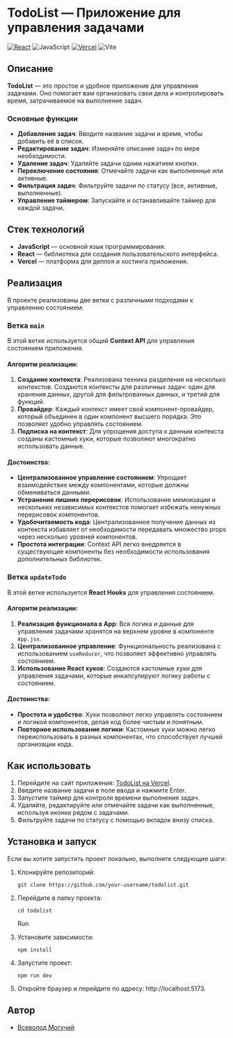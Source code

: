 # TodoList — Приложение для управления задачами

[![React](https://img.shields.io/badge/react-%2320232a.svg?style=for-the-badge&logo=react&logoColor=%2361DAFB)](https://reactjs.org/)
![JavaScript](https://img.shields.io/badge/javascript-%23323330.svg?style=for-the-badge&logo=javascript&logoColor=%23F7DF1E)
[![Vercel](https://img.shields.io/badge/vercel-%23000000.svg?style=for-the-badge&logo=vercel&logoColor=white)](https://vercel.com/)
![Vite](https://img.shields.io/badge/vite-%23646CFF.svg?style=for-the-badge&logo=vite&logoColor=white)

## Описание

**TodoList** — это простое и удобное приложение для управления задачами. Оно помогает вам организовать свои дела и контролировать время, затрачиваемое на выполнение задач.

### Основные функции

- **Добавление задач**: Вводите название задачи и время, чтобы добавить её в список.
- **Редактирование задач**: Изменяйте описание задач по мере необходимости.
- **Удаление задач**: Удаляйте задачи одним нажатием кнопки.
- **Переключение состояния**: Отмечайте задачи как выполненные или активные.
- **Фильтрация задач**: Фильтруйте задачи по статусу (все, активные, выполненные).
- **Управление таймером**: Запускайте и останавливайте таймер для каждой задачи.

## Стек технологий

- **JavaScript** — основной язык программирования.
- **React** — библиотека для создания пользовательского интерфейса.
- **Vercel** — платформа для деплоя и хостинга приложения.

## Реализация

В проекте реализованы две ветки с различными подходами к управлению состоянием:

### Ветка `main`

В этой ветке используется общий **Context API** для управления состоянием приложения.

#### Алгоритм реализации:
1. **Создание контекста**: Реализована техника разделения на несколько контекстов. Создаются контексты для различных задач: один для хранения данных, другой для фильтрованных данных, и третий для функций.
2. **Провайдер**: Каждый контекст имеет свой компонент-провайдер, который объединен в один компонент высшего порядка. Это позволяет удобно управлять состоянием.
3. **Подписка на контекст**: Для упрощения доступа к данным контекста созданы кастомные хуки, которые позволяют многократно использовать данные.

#### Достоинства:
- **Централизованное управление состоянием**: Упрощает взаимодействие между компонентами, которые должны обмениваться данными.
- **Устранение лишних перерисовок**: Использование мемоизации и нескольких независимых контекстов помогает избежать ненужных перерисовок компонентов.
- **Удобочитаемость кода**: Централизованное получение данных из контекста избавляет от необходимости передавать множество props через несколько уровней компонентов.
- **Простота интеграции**: Context API легко внедряется в существующие компоненты без необходимости использования дополнительных библиотек.

### Ветка `updateTodo`

В этой ветке используется **React Hooks** для управления состоянием.

#### Алгоритм реализации:
1. **Реализация функционала в App**: Вся логика и данные для управления задачами хранятся на верхнем уровне в компоненте `App.jsx`.
2. **Централизованное управление**: Функциональность реализована с использованием `useReducer`, что позволяет эффективно управлять состоянием.
3. **Использование React хуков**: Создаются кастомные хуки для управления задачами, которые инкапсулируют логику работы с состоянием.

#### Достоинства:
- **Простота и удобство**: Хуки позволяют легко управлять состоянием и логикой компонентов, делая код более чистым и понятным.
- **Повторное использование логики**: Кастомные хуки можно легко переиспользовать в разных компонентах, что способствует лучшей организации кода.

## Как использовать

1. Перейдите на сайт приложения: [TodoList на Vercel](https://todo-list-seva.vercel.app/).
2. Введите название задачи в поле ввода и нажмите Enter.
3. Запустите таймер для контроля времени выполнения задач.
4. Удаляйте, редактируйте или отмечайте задачи как выполненные, используя иконки рядом с задачами.
5. Фильтруйте задачи по статусу с помощью вкладок внизу списка.

## Установка и запуск

Если вы хотите запустить проект локально, выполните следующие шаги:

1. Клонируйте репозиторий:

   ```
   git clone https://github.com/your-username/todolist.git
   ```

2. Перейдите в папку проекта:

   ```
   cd todolist
   ```

   Run

3. Установите зависимости:
   ```
   npm install
   ```
4. Запустите проект:

   ```
   npm run dev
   ```

5. Откройте браузер и перейдите по адресу: http://localhost:5173.

## Автор

- [Всеволод Могучий](https://github.com/seva123321)
